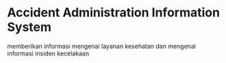 # Accident Administration Information System
memberikan informasi mengenai layanan kesehatan dan mengenai informasi insiden kecelakaan 
